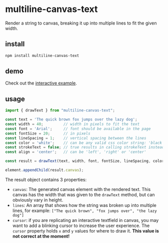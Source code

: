 # multiline-canvas-text
Render a string to canvas, breaking it up into multiple lines to fit the given width.

## install
```sh
npm install multiline-canvas-text
```

## demo
Check out the [interactive example](https://petervdn.github.io/multiline-canvas-text/example/).

## usage
```javascript
import { drawText } from "multiline-canvas-text";

const text = 'The quick brown fox jumps over the lazy dog';
const width = 40;         // width in pixels to fit the text
const font = 'Arial';     // font should be available in the page
const fontSize = 20;      // in pixels
const lineSpacing = 1;    // vertical spacing between the lines
const color = 'white';    // can be any valid css color string: 'black', '#FFF', 'rgba(0,0,0,0.5)', etc
const strokeText = false; // true results in calling strokeText instead of fillText
const align = 'center';   // can be 'left', 'right' or 'center'

const result = drawText(text, width, font, fontSize, lineSpacing, color, strokeText, align);

element.appendChild(result.canvas);
```

The result object contains 3 properties:
* `canvas`: The generated canvas element with the rendered text. This canvas has the width that was given to the `drawText` method, but can obviously vary in height.
* `lines`: An array that shows how the string was broken up into multiple lines, for example: `["The quick brown", "fox jumps over", "the lazy dog"]`
* `cursor`: if you are replicating an interactive textfield in canvas, you may want to add a blinking cursor to increase the user experience. The `cursor` property holds `x` and `y` values for where to draw it. **This value is not correct at the moment!**
